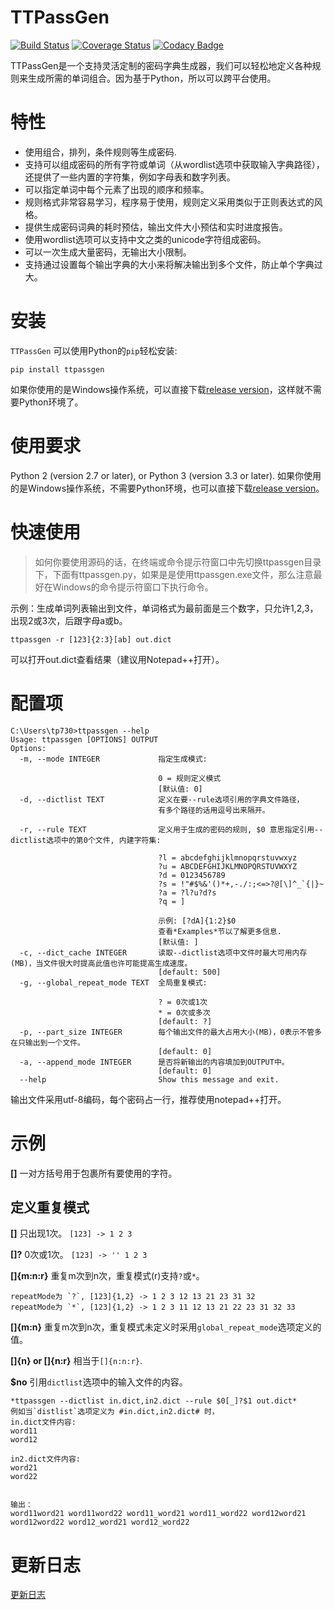 # TTPassGen
[![Build Status](https://travis-ci.org/tp7309/TTPassGen.svg?branch=master)](https://travis-ci.org/tp7309/TTPassGen)
[![Coverage Status](https://coveralls.io/repos/github/tp7309/TTPassGen/badge.svg?branch=master)](https://coveralls.io/github/tp7309/TTPassGen?branch=master)
[![Codacy Badge](https://api.codacy.com/project/badge/Grade/25f05aa766c34eea9b9692725237e873)](https://www.codacy.com/app/tp7309/TTPassGen?utm_source=github.com&amp;utm_medium=referral&amp;utm_content=tp7309/TTPassGen&amp;utm_campaign=Badge_Grade)

TTPassGen是一个支持灵活定制的密码字典生成器，我们可以轻松地定义各种规则来生成所需的单词组合。因为基于Python，所以可以跨平台使用。

# 特性
- 使用组合，排列，条件规则等生成密码.
- 支持可以组成密码的所有字符或单词（从wordlist选项中获取输入字典路径），还提供了一些内置的字符集，例如字母表和数字列表。
- 可以指定单词中每个元素了出现的顺序和频率。
- 规则格式非常容易学习，程序易于使用，规则定义采用类似于正则表达式的风格。
- 提供生成密码词典的耗时预估，输出文件大小预估和实时进度报告。
- 使用wordlist选项可以支持中文之类的unicode字符组成密码。
- 可以一次生成大量密码，无输出大小限制。
- 支持通过设置每个输出字典的大小来将解决输出到多个文件，防止单个字典过大。

# 安装
`TTPassGen` 可以使用Python的`pip`轻松安装:
```
pip install ttpassgen
```
如果你使用的是Windows操作系统，可以直接下载[release version](https://github.com/tp7309/TTPassGen/releases)，这样就不需要Python环境了。

# 使用要求
Python 2 (version 2.7 or later), or Python 3 (version 3.3 or later).
如果你使用的是Windows操作系统，不需要Python环境，也可以直接下载[release version](https://github.com/tp7309/TTPassGen/releases)。

# 快速使用
> 如何你要使用源码的话，在终端或命令提示符窗口中先切换ttpassgen目录下，下面有ttpassgen.py，如果是是使用ttpassgen.exe文件，那么注意最好在Windows的命令提示符窗口下执行命令。

示例：生成单词列表输出到文件，单词格式为最前面是三个数字，只允许1,2,3，出现2或3次，后跟字母a或b。
```
ttpassgen -r [123]{2:3}[ab] out.dict
```
可以打开out.dict查看结果（建议用Notepad++打开）。

# 配置项
```
C:\Users\tp730>ttpassgen --help
Usage: ttpassgen [OPTIONS] OUTPUT
Options:
  -m, --mode INTEGER             指定生成模式:

                                 0 = 规则定义模式
                                 [默认值: 0]
  -d, --dictlist TEXT            定义在要--rule选项引用的字典文件路径， 
                                 有多个路径的话用逗号出来隔开。
                                 
  -r, --rule TEXT                定义用于生成的密码的规则, $0 意思指定引用--dictlist选项中的第0个文件, 内建字符集:

                                 ?l = abcdefghijklmnopqrstuvwxyz
                                 ?u = ABCDEFGHIJKLMNOPQRSTUVWXYZ
                                 ?d = 0123456789
                                 ?s = !"#$%&'()*+,-./:;<=>?@[\]^_`{|}~
                                 ?a = ?l?u?d?s
                                 ?q = ]

                                 示例: [?dA]{1:2}$0
                                 查看*Examples*节以了解更多信息.
                                 [默认值: ]
  -c, --dict_cache INTEGER       读取--dictlist选项中文件时最大可用内存(MB)，当文件很大时提高此值也许可能提高生成速度。
                                 [default: 500]
  -g, --global_repeat_mode TEXT  全局重复模式:

                                 ? = 0次或1次
                                 * = 0次或多次
                                 [default: ?]
  -p, --part_size INTEGER        每个输出文件的最大占用大小(MB)，0表示不管多在只输出到一个文件。
                                 [default: 0]
  -a, --append_mode INTEGER      是否将新输出的内容填加到OUTPUT中。
                                 [default: 0]
  --help                         Show this message and exit.
```
输出文件采用utf-8编码，每个密码占一行，推荐使用notepad++打开。

# 示例
**[]**  一对方括号用于包裹所有要使用的字符。

## 定义重复模式
**[]**  只出现1次。
`[123] -> 1 2 3`

**[]?** 0次或1次。
`[123] -> '' 1 2 3`

**[]{m:n:r}**  重复m次到n次，重复模式(r)支持`?`或`*`。
```
repeatMode为 `?`, [123]{1,2} -> 1 2 3 12 13 21 23 31 32
repeatMode为 `*`, [123]{1,2} -> 1 2 3 11 12 13 21 22 23 31 32 33
```

**[]{m:n}** 重复m次到n次，重复模式未定义时采用`global_repeat_mode`选项定义的值。

**[]{n} or []{n:r}**
相当于`[]{n:n:r}`.

**$no** 引用`dictlist`选项中的输入文件的内容。
```
*ttpassgen --dictlist in.dict,in2.dict --rule $0[_]?$1 out.dict*
例如当`distlist`选项定义为 #in.dict,in2.dict# 时，
in.dict文件内容:
word11
word12

in2.dict文件内容:
word21
word22


输出：
word11word21 word11word22 word11_word21 word11_word22 word12word21 word12word22 word12_word21 word12_word22
```

# 更新日志
[更新日志](https://github.com/tp7309/TTPassGen/blob/master/CHANGES.md)